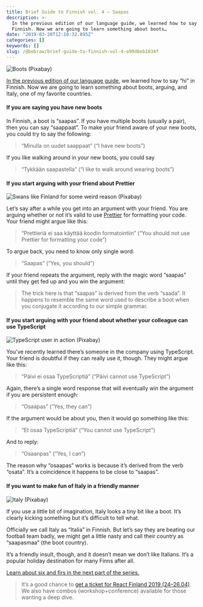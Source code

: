 ```yaml
---
title: Brief Guide to Finnish vol. 4 — Saapas
description: >-
  In the previous edition of our language guide, we learned how to say “hi” in
  Finnish. Now we are going to learn something about boots…
date: "2019-03-20T12:10:32.895Z"
categories: []
keywords: []
slug: /@bebraw/brief-guide-to-finnish-vol-4-a99d6eb1034f
---
```


![Boots ([Pixabay](https://pixabay.com/photos/brown-shoes-lace-up-shoes-1150071/))](img/1__JQcprsHCEMLfIXh274YCvw.jpeg)

[In the previous edition of our language guide](/blog/brief-guide-to-finnish-vol--3-1e16a61c661d/), we learned how to say “hi” in Finnish. Now we are going to learn something about boots, arguing, and Italy, one of my favorite countries.

#### If you are saying you have new boots

In Finnish, a boot is “saapas”. If you have multiple boots (usually a pair), then you can say “saappaat”. To make your friend aware of your new boots, you could try to say the following:

> “Minulla on uudet saappaat” (“I have new boots”)

If you like walking around in your new boots, you could say

> “Tykkään saapastella” (“I like to walk around wearing boots”)

#### If you start arguing with your friend about Prettier

![Swans like Finland for some weird reason ([Pixabay](https://pixabay.com/photos/swans-winter-lake-frozen-cold-1991829/))](img/1__r64xZXCMZZs3UDmI0ah9Gg.jpeg)

Let’s say after a while you get into an argument with your friend. You are arguing whether or not it’s valid to use [Prettier](https://prettier.io/) for formatting your code. Your friend might argue like this:

> “Prettieriä ei saa käyttää koodin formatointiin” (“You should not use Prettier for formatting your code”)

To argue back, you need to know only single word:

> “Saapas” (“Yes, you should”)

If your friend repeats the argument, reply with the magic word “saapas” until they get fed up and you win the argument:

> The trick here is that “saapas” is derived from the verb “saada”. It happens to resemble the same word used to describe a boot when you conjugate it according to our simple grammar.

#### If you start arguing with your friend about whether your colleague can use TypeScript

![TypeScript user in action ([Pixabay](https://pixabay.com/photos/technology-equipment-aerial-analog-3230663/))](img/1__43dWDPRr__2EGgoeLRGNX7Q.jpeg)

You’ve recently learned there’s someone in the company using TypeScript. Your friend is doubtful if they can really use it, though. They might argue like this:

> “Päivi ei osaa TypeScriptiä” (“Päivi cannot use TypeScript”)

Again, there’s a single word response that will eventually win the argument if you are persistent enough:

> “Osaapas” (“Yes, they can”)

If the argument would be about you, then it would go something like this:

> “Et osaa TypeScriptiä” (“You cannot use TypeScript”)

And to reply:

> “Osaanpas” (“Yes, I can”)

The reason why “osaapas” works is because it’s derived from the verb “osata”. It’s a coincidence it happens to be close to “saapas”.

#### If you want to make fun of Italy in a friendly manner

![Italy ([Pixabay](https://pixabay.com/illustrations/italy-state-island-history-1911694/))](img/1__LVB0wRh3VZfXquoG13FsfA.png)

If you use a little bit of imagination, Italy looks a tiny bit like a boot. It’s clearly kicking something but it’s difficult to tell what.

Officially we call Italy as “Italia” in Finnish. But let’s say they are beating our football team badly, we might get a little nasty and call their country as “saapasmaa” (the boot country).

It’s a friendly insult, though, and it doesn’t mean we don’t like Italians. It’s a popular holiday destination for many Finns after all.

[Learn about six and firs in the next part of the series.](/blog/brief-guide-to-finnish-vol--5---kuusi-373575fcfdf3/)

> It’s a good chance to [get a ticket for React Finland 2019 (24–26.04)](https://react-finland.fi/#tickets). We also have combos (workshop+conference) available for those wanting a deep dive.
